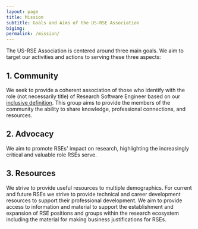 ```yaml
---
layout: page
title: Mission
subtitle: Goals and Aims of the US-RSE Association
bigimg:
permalink: /mission/
---
```



The US-RSE Association is centered around three main goals.  We aim
to target our activities and actions to serving these three aspects:



## 1. Community 

  We seek to provide a coherent association of those who identify with
  the role (not necessarily title) of Research Software Engineer based
  on our [inclusive definition]({{site.url}}/what-is-an-rse).  This
  group aims to provide the members of the community the ability to
  share knowledge, professional connections, and resources.

## 2. Advocacy

  We aim to promote RSEs' impact on research, highlighting the
  increasingly critical and valuable role RSEs serve.

## 3. Resources 

  We strive to provide useful resources to multiple demographics.
  For current and future RSEs we strive to provide technical and
  career development resources to support their professional
  development.  We aim to provide access to information and material
  to support the establishment and expansion of RSE positions and
  groups within the research ecosystem including the material for
  making business justifications for RSEs.
